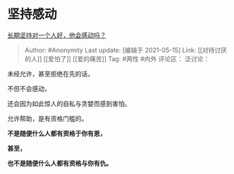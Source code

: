 # 坚持感动
[长期坚持对一个人好，他会感动吗？](https://www.zhihu.com/question/450758733/answer/1820584008)

> Author: #Anonymity
> Last update: [编辑于 2021-05-15]
> Link: [[对待讨厌的人]] [[爱怕了]] [[爱的痛苦]]
> Tag: #两性 #内外
> 评论区：
> 泛讨论：

未经允许，甚至拒绝在先的话，

不但不会感动，

还会因为如此惊人的自私与贪婪而感到害怕。

允许帮助，是有资格门槛的。

**不是随便什么人都有资格于你有恩，**

**甚至，**

**也不是随便什么人都有资格与你有仇。**
